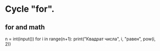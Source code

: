 Cycle "for".
=============
for and math 
------------
n = int(input())
for i in range(n+1):
    print("Квадрат числа", i, "равен", pow(i, 2))
